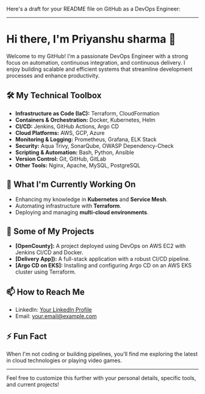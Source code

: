 Here's a draft for your README file on GitHub as a DevOps Engineer:

---

# Hi there, I'm Priyanshu sharma 👋

Welcome to my GitHub! I'm a passionate DevOps Engineer with a strong focus on automation, continuous integration, and continuous delivery. I enjoy building scalable and efficient systems that streamline development processes and enhance productivity.

## 🛠️ My Technical Toolbox

- **Infrastructure as Code (IaC):** Terraform, CloudFormation
- **Containers & Orchestration:** Docker, Kubernetes, Helm
- **CI/CD:** Jenkins, GitHub Actions, Argo CD
- **Cloud Platforms:** AWS, GCP, Azure
- **Monitoring & Logging:** Prometheus, Grafana, ELK Stack
- **Security:** Aqua Trivy, SonarQube, OWASP Dependency-Check
- **Scripting & Automation:** Bash, Python, Ansible
- **Version Control:** Git, GitHub, GitLab
- **Other Tools:** Nginx, Apache, MySQL, PostgreSQL

## 🌱 What I'm Currently Working On

- Enhancing my knowledge in **Kubernetes** and **Service Mesh**.
- Automating infrastructure with **Terraform**.
- Deploying and managing **multi-cloud environments**.

## 🚀 Some of My Projects

- **[OpenCounty]:** A project deployed using DevOps on AWS EC2 with Jenkins CI/CD and Docker.
- **[Delivery App]):** A full-stack application with a robust CI/CD pipeline.
- **[Argo CD on EKS]:** Installing and configuring Argo CD on an AWS EKS cluster using Terraform.

## 📫 How to Reach Me

- LinkedIn: [Your LinkedIn Profile](https://www.linkedin.com/in/yourprofile)
- Email: [your.email@example.com](mailto:your.email@example.com)

## ⚡ Fun Fact

When I'm not coding or building pipelines, you'll find me exploring the latest in cloud technologies or playing video games.

---

Feel free to customize this further with your personal details, specific tools, and current projects!
